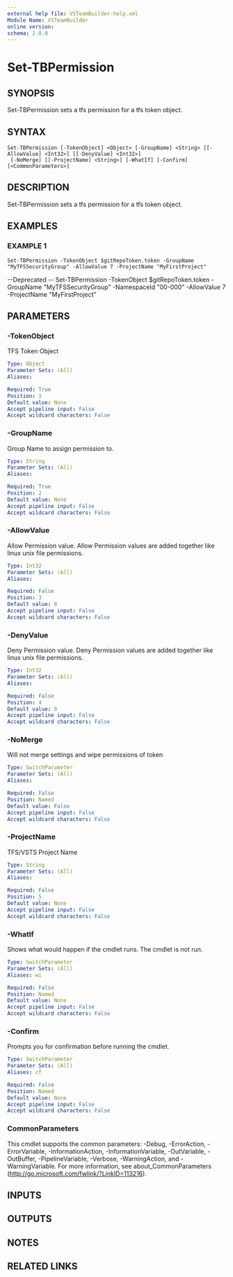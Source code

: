 ```yaml
---
external help file: VSTeamBuilder-help.xml
Module Name: VSTeamBuilder
online version:
schema: 2.0.0
---
```


# Set-TBPermission

## SYNOPSIS
Set-TBPermission sets a tfs permission for a tfs token object.

## SYNTAX

```
Set-TBPermission [-TokenObject] <Object> [-GroupName] <String> [[-AllowValue] <Int32>] [[-DenyValue] <Int32>]
 [-NoMerge] [[-ProjectName] <String>] [-WhatIf] [-Confirm] [<CommonParameters>]
```

## DESCRIPTION
Set-TBPermission sets a tfs permission for a tfs token object.

## EXAMPLES

### EXAMPLE 1
```
Set-TBPermission -TokenObject $gitRepoToken.token -GroupName "MyTFSSecurityGroup" -AllowValue 7 -ProjectName "MyFirstProject"
```

--Deprecated -- Set-TBPermission -TokenObject $gitRepoToken.token -GroupName "MyTFSSecurityGroup" -NamespaceId "00-000" -AllowValue 7 -ProjectName "MyFirstProject"

## PARAMETERS

### -TokenObject
TFS Token Object

```yaml
Type: Object
Parameter Sets: (All)
Aliases:

Required: True
Position: 1
Default value: None
Accept pipeline input: False
Accept wildcard characters: False
```

### -GroupName
Group Name to assign permission to.

```yaml
Type: String
Parameter Sets: (All)
Aliases:

Required: True
Position: 2
Default value: None
Accept pipeline input: False
Accept wildcard characters: False
```

### -AllowValue
Allow Permission value. 
Allow Permission values are added together like linux unix file permissions.

```yaml
Type: Int32
Parameter Sets: (All)
Aliases:

Required: False
Position: 3
Default value: 0
Accept pipeline input: False
Accept wildcard characters: False
```

### -DenyValue
Deny Permission value. 
Deny Permission values are added together like linux unix file permissions.

```yaml
Type: Int32
Parameter Sets: (All)
Aliases:

Required: False
Position: 4
Default value: 0
Accept pipeline input: False
Accept wildcard characters: False
```

### -NoMerge
Will not merge settings and wipe permissions of token

```yaml
Type: SwitchParameter
Parameter Sets: (All)
Aliases:

Required: False
Position: Named
Default value: False
Accept pipeline input: False
Accept wildcard characters: False
```

### -ProjectName
TFS/VSTS Project Name

```yaml
Type: String
Parameter Sets: (All)
Aliases:

Required: False
Position: 5
Default value: None
Accept pipeline input: False
Accept wildcard characters: False
```

### -WhatIf
Shows what would happen if the cmdlet runs.
The cmdlet is not run.

```yaml
Type: SwitchParameter
Parameter Sets: (All)
Aliases: wi

Required: False
Position: Named
Default value: None
Accept pipeline input: False
Accept wildcard characters: False
```

### -Confirm
Prompts you for confirmation before running the cmdlet.

```yaml
Type: SwitchParameter
Parameter Sets: (All)
Aliases: cf

Required: False
Position: Named
Default value: None
Accept pipeline input: False
Accept wildcard characters: False
```

### CommonParameters
This cmdlet supports the common parameters: -Debug, -ErrorAction, -ErrorVariable, -InformationAction, -InformationVariable, -OutVariable, -OutBuffer, -PipelineVariable, -Verbose, -WarningAction, and -WarningVariable.
For more information, see about_CommonParameters (http://go.microsoft.com/fwlink/?LinkID=113216).

## INPUTS

## OUTPUTS

## NOTES

## RELATED LINKS
